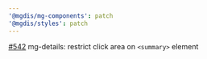 ```yaml
---
'@mgdis/mg-components': patch
'@mgdis/styles': patch
---
```


[#542](https://gitlab.mgdis.fr/core/core-ui/core-ui/-/issues/542) mg-details: restrict click area on `<summary>` element
